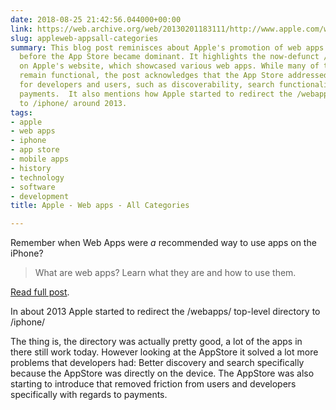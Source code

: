 ```yaml
---
date: 2018-08-25 21:42:56.044000+00:00
link: https://web.archive.org/web/20130201183111/http://www.apple.com/webapps/
slug: appleweb-appsall-categories
summary: This blog post reminisces about Apple's promotion of web apps for iPhone
  before the App Store became dominant. It highlights the now-defunct /webapps/ directory
  on Apple's website, which showcased various web apps. While many of these web apps
  remain functional, the post acknowledges that the App Store addressed key challenges
  for developers and users, such as discoverability, search functionality, and streamlined
  payments.  It also mentions how Apple started to redirect the /webapps/ directory
  to /iphone/ around 2013.
tags:
- apple
- web apps
- iphone
- app store
- mobile apps
- history
- technology
- software
- development
title: Apple - Web apps - All Categories

---
```

Remember when Web Apps were *a* recommended way to use apps on the iPhone?

> What are web apps?
> Learn what they are and&#x00a0;how to use them.

[Read full post](https://web.archive.org/web/20130201183111/http://www.apple.com/webapps/).

In about 2013 Apple started to redirect the /webapps/ top-level directory to /iphone/

The thing is, the directory was actually pretty good, a lot of the apps in there still work today. However looking at the AppStore it solved a lot more problems that developers had: Better discovery and search specifically because the AppStore was directly on the device. The AppStore was also starting to introduce that removed friction from users and developers specifically with regards to payments.
